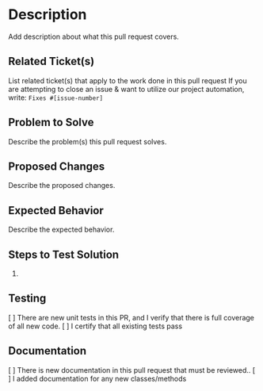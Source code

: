 # Description
Add description about what this pull request covers.

## Related Ticket(s)
List related ticket(s) that apply to the work done in this pull request
If you are attempting to close an issue & want to utilize our project automation, write: `Fixes #[issue-number]`

## Problem to Solve
Describe the problem(s) this pull request solves.

## Proposed Changes
Describe the proposed changes.

## Expected Behavior
Describe the expected behavior.

## Steps to Test Solution

1. 

## Testing

[ ] There are new unit tests in this PR, and I verify that there is full coverage of all new code.
[ ] I certify that all existing tests pass

## Documentation
[ ] There is new documentation in this pull request that must be reviewed..
[ ] I added documentation for any new classes/methods

